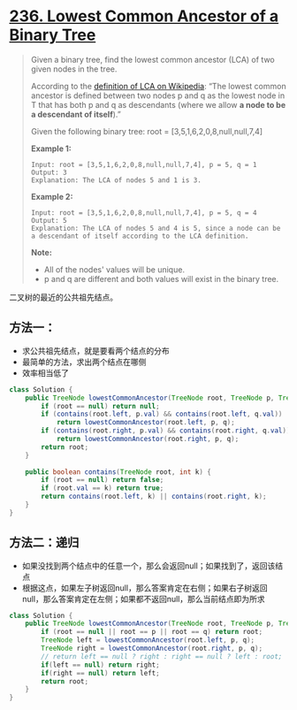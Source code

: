 # [236. Lowest Common Ancestor of a Binary Tree][1]

> Given a binary tree, find the lowest common ancestor (LCA) of two given nodes in the tree.
>
> According to the [definition of LCA on Wikipedia](https://en.wikipedia.org/wiki/Lowest_common_ancestor): “The lowest common ancestor is defined between two nodes p and q as the lowest node in T that has both p and q as descendants (where we allow **a node to be a descendant of itself**).”
>
> Given the following binary tree:  root = [3,5,1,6,2,0,8,null,null,7,4]
>
>
>
>
>
>  
>
> **Example 1:**
>
> ```
> Input: root = [3,5,1,6,2,0,8,null,null,7,4], p = 5, q = 1
> Output: 3
> Explanation: The LCA of nodes 5 and 1 is 3.
> ```
>
> **Example 2:**
>
> ```
> Input: root = [3,5,1,6,2,0,8,null,null,7,4], p = 5, q = 4
> Output: 5
> Explanation: The LCA of nodes 5 and 4 is 5, since a node can be a descendant of itself according to the LCA definition.
> ```
>
>  
>
> **Note:**
>
> - All of the nodes' values will be unique.
> - p and q are different and both values will exist in the binary tree.



二叉树的最近的公共祖先结点。



## 方法一：

* 求公共祖先结点，就是要看两个结点的分布
* 最简单的方法，求出两个结点在哪侧
* 效率相当低了

```java
class Solution {
    public TreeNode lowestCommonAncestor(TreeNode root, TreeNode p, TreeNode q) {
        if (root == null) return null;
        if (contains(root.left, p.val) && contains(root.left, q.val))
            return lowestCommonAncestor(root.left, p, q);
        if (contains(root.right, p.val) && contains(root.right, q.val))
            return lowestCommonAncestor(root.right, p, q);
        return root;
    }
    
    public boolean contains(TreeNode root, int k) {
        if (root == null) return false;
        if (root.val == k) return true;
        return contains(root.left, k) || contains(root.right, k);
    }
}
```



## 方法二：递归

* 如果没找到两个结点中的任意一个，那么会返回null；如果找到了，返回该结点
* 根据这点，如果左子树返回null，那么答案肯定在右侧；如果右子树返回null，那么答案肯定在左侧；如果都不返回null，那么当前结点即为所求

```java
class Solution {
    public TreeNode lowestCommonAncestor(TreeNode root, TreeNode p, TreeNode q) {
        if (root == null || root == p || root == q) return root;
        TreeNode left = lowestCommonAncestor(root.left, p, q);
        TreeNode right = lowestCommonAncestor(root.right, p, q);
        // return left == null ? right : right == null ? left : root;  
        if(left == null) return right;
        if(right == null) return left;
        return root;
    }
}
```















[1]: https://leetcode.com/problems/lowest-common-ancestor-of-a-binary-tree/